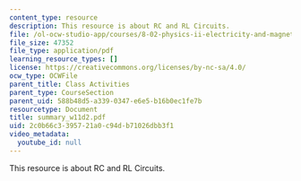 ```yaml
---
content_type: resource
description: This resource is about RC and RL Circuits.
file: /ol-ocw-studio-app/courses/8-02-physics-ii-electricity-and-magnetism-spring-2007/2c0b66c3395721a0c94db71026dbb3f1_summary_w11d2.pdf
file_size: 47352
file_type: application/pdf
learning_resource_types: []
license: https://creativecommons.org/licenses/by-nc-sa/4.0/
ocw_type: OCWFile
parent_title: Class Activities
parent_type: CourseSection
parent_uid: 588b48d5-a339-0347-e6e5-b16b0ec1fe7b
resourcetype: Document
title: summary_w11d2.pdf
uid: 2c0b66c3-3957-21a0-c94d-b71026dbb3f1
video_metadata:
  youtube_id: null
---
```

This resource is about RC and RL Circuits.